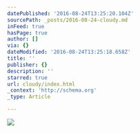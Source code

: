 ```yaml
---
datePublished: '2016-08-24T13:25:20.104Z'
sourcePath: _posts/2016-08-24-cloudy.md
inFeed: true
hasPage: true
author: []
via: {}
dateModified: '2016-08-24T13:25:18.658Z'
title: ''
publisher: {}
description: ''
starred: true
url: cloudy/index.html
_context: 'http://schema.org'
_type: Article

---
```

![](https://the-grid-user-content.s3-us-west-2.amazonaws.com/989a92e3-df49-4c35-8bc0-8cef83bc27f3.jpg)